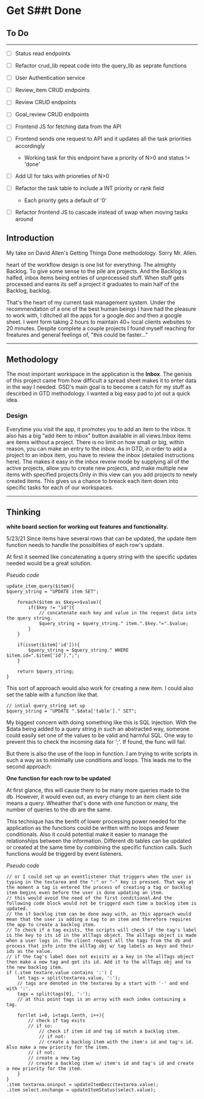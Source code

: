 # Get S##t Done

## To Do
----------------

- [ ] Status read  endpoints
- [ ] Refactor crud_lib repeat code into the query_lib as seprate functions 
- [ ] User Authentication service
- [ ] Review_item CRUD endpoints
- [ ] Review CRUD endpoints
- [ ] Goal_review CRUD endpoints
- [ ] Frontend JS for fetching data from the API
- [ ] Frontend sends one request to API and it updates all the task priorities accordingly
	- Working task for this endpoint have a priority of N>0 and status != 'done'
- [ ] Add UI for taks with prioreties of N>0
- [ ] Refactor the task table to include a INT priority or rank field
	- Each priority gets a default of '0' 
- [ ] Refactor frontend JS to cascade instead of swap when moving tasks around


## Introduction

My take on David Allen's Getting Things Done methodology. Sorry Mr. Allen. 

heart of the workflow design is one list for everything. The almighty Backlog. To give some sense to the pile are projects. And the Backlog is halfed, inbox items being entries of unprocessed stuff. When stuff gets processed and earns its self a project it graduates to main half of the Backlog, backlog. 

That's the heart of my current task management system. Under the recommendation of a one of the best human beings I have had the pleasure to work with, I ditched all the apps for a google doc and then a google sheet. I went form taking 2 hours to maintain 40+ local clients websites to 20 minutes. Despite complete a couple projects I found myself reaching for freatures and general feelings of, "this could be faster..." 

--------------
## Methodology

The most important workspace in the application is the **Inbox**. The genisis of this project came from how difficult a spread sheet makes it to enter data in the way I needed. GSD's main goal is to become a catch for my stuff as descirbed in GTD methodology. I wanted a big easy pad to jot out a quick idea. 

### Design

Everytime you visit the app, it promotes you to add an item to the inbox. It also has a big "add item to inbox" button available in all views.Inbox items are items without a project. There is no limit on how small or big, within reason, you can make an entry to the inbox. As in GTD, in order to add a project to an inbox item, you have to review the inbox (detailed instructions here). The makes it easy in the inbox reveiw mode by supplying all of the active projects, allow you to create new projects, and make multiple new items with specified projects.Only in this view can you add projects to newly created items. This gives us a chance to breack each item down into specific tasks for each of our workspaces. 



--------------
## Thinking

**white board section for working out features and functionality.**

5/23/21
Since items have several rows that can be updated, the update item function needs to handle the possiblities of each row's update. 

At first it seemed like concatenating a query string with the specific updates needed would be a great solution.

*Pseudo code*
``` 
update_item_query($item){
$query_string = "UPDATE item SET";

	foreach($item as $key=>$value){
		if($key != "id"){
			// concatenate each key and value in the request data into the query string.
			$query_string = $query_string." item.".$key."=".$value;
		}
	}

	if(isset($item['id'])){
		$query_string = $query_string." WHERE $item.id=".$item['id'].";";
	}

	return $query_string;
}
```

This sort of approach would also work for creating a new item. I could also set the table with a function like that.

```
// intial query_string set up
$query_string = "UPDATE ".$data['table']." SET";
```

My biggest concern with doing something like this is SQL injection. With the $data being added to a query string in such an abstracted way, someone could easily set one of the values to be valid and harmful SQL. One way to prevent this to check the incoming data for ';'. If found, the func will fail.

But there is also the use of the loop in function. I am trying to write scripts in such a way as to minimally use conditions and loops. This leads me to the second approach:

**One function for each row to be updated**

At first glance, this will cause there to be many more queries made to the db. However, it would even out, as every change to an item client side means a query. Wheather that's done with one function or many, the number of queries to the db are the same. 

This technique has the benfit of lower processing power needed for the application as the functions could be written with no loops and fewer conditionals. Also it could potential make it easier to manage the relationships between the information. Different db tables can be updated or created at the same time by combining the specific function calls. Such functions would be triggerd by event listeners. 

*Pseudo code*
```
// or I could set up an eventlistener that triggers when the user is typing in the textarea and the ":" or "-" key is pressed. That way at the moment a tag is entered the process of creating a tag or backlog item begins even before the user is done updating an item.
// this would avoid the need of the first conditional.And the following code block would not be triggerd each time a backlog item is updated. 
// the if backlog item can be done away with, as this approach would mean that the user is adding a tag to an item and therefore requires the app to create a backlog item.
// To check if a tag exists, the scripts will check if the tag's label is the key to its id in the allTags object. The allTags object is made when a user logs in. The client request all the tags from the db and process that info into the allTag obj w/ tag labels as keys and their ids as the value.
// if the tag's label does not exisits as a key in the allTags object then make a new tag and get its id. Add it to the allTags obj and to the new backlog item. 
if (.item textare.value contains ':') {
	let tags = split(textarea.value, ':');
	// tags are denoted in the textarea by a start with '-' and end with ':'.
	tags = split(tags[0], '-');
	// at this point tags is an array with each index containing a tag.

	for(let i=0, i<tags.lenth, i++){
		// check if tag exits
		// if so:
			// check if item id and tag id match a backlog item.
			// if not:
			// create a backlog item with the item's id and tag's id. Also make a new priority for the item.
		// if not:
		// create a new tag
		// create a backlog item w/ item's id and tag's id and create a new priority for the item.
	}
}
.item textarea.oninput = updateItemDesc(textarea.value);
.item select.onchange = updateItemStatus(select.value);
```


